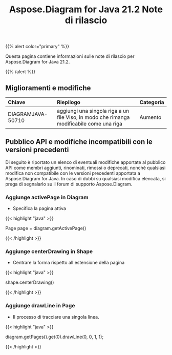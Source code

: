 ﻿---
title: Aspose.Diagram for Java 21.2 Note di rilascio
type: docs
weight: 11
url: /it/java/aspose-diagram-for-java-21-2-release-notes/
---
{{% alert color="primary" %}}

Questa pagina contiene informazioni sulle note di rilascio per Aspose.Diagram for Java 21.2.

{{% /alert %}}
## **Miglioramenti e modifiche**  ##

|**Chiave**|**Riepilogo**|**Categoria**|
|:- |:- |:- |
|DIAGRAMJAVA-50710|aggiungi una singola riga a un file Viso, in modo che rimanga modificabile come una riga|Aumento|
## **Pubblico API e modifiche incompatibili con le versioni precedenti**
Di seguito è riportato un elenco di eventuali modifiche apportate al pubblico API come membri aggiunti, rinominati, rimossi o deprecati, nonché qualsiasi modifica non compatibile con le versioni precedenti apportata a Aspose.Diagram for Java. In caso di dubbi su qualsiasi modifica elencata, si prega di segnalarlo su il forum di supporto Aspose.Diagram.
### **Aggiunge activePage in Diagram**
- Specifica la pagina attiva

{{< highlight "java" >}}

 Page page = diagram.getActivePage()

{{< /highlight >}}
### **Aggiunge centerDrawing in Shape**
- Centrare la forma rispetto all'estensione della pagina

{{< highlight "java" >}}

 shape.centerDrawing()

{{< /highlight >}}
### **Aggiunge drawLine in Page**
- Il processo di tracciare una singola linea.

{{< highlight "java" >}}

  diagram.getPages().get(0).drawLine(0, 0, 1, 1);

{{< /highlight >}}